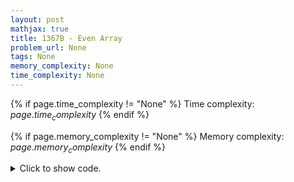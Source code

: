 ```yaml
---
layout: post
mathjax: true
title: 1367B - Even Array
problem_url: None
tags: None
memory_complexity: None
time_complexity: None
---
```




{% if page.time_complexity != "None" %}
Time complexity: ${{ page.time_complexity }}$
{% endif %}

{% if page.memory_complexity != "None" %}
Memory complexity: ${{ page.memory_complexity }}$
{% endif %}

<details>
<summary>
<p style="display:inline">Click to show code.</p>
</summary>
```cpp
{% raw %}
using namespace std;
int main(void)
{
    int t, n, x;
    int diff[2];
    cin >> t;
    while (t--)
    {
        diff[0] = diff[1] = 0;
        cin >> n;
        for (int i = 0; i < n; ++i)
        {
            cin >> x;
            if (x % 2 != i % 2)
                diff[i % 2] += 1;
        }
        if (diff[0] != diff[1])
            cout << -1 << endl;
        else
            cout << diff[0] << endl;
    }
    return 0;
}

{% endraw %}
```
</details>

